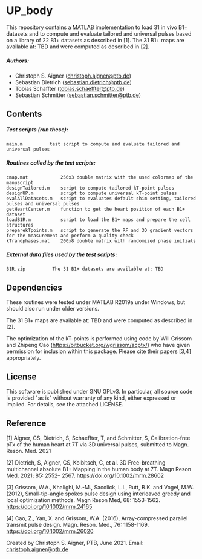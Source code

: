 # UP_body

This repository contains a MATLAB implementation to load 31 in vivo B1+ datasets and to compute and evaluate tailored and universal pulses based on a library of 22 B1+ datasets as described in [1]. The 31 B1+ maps are available at: TBD and were computed as described in [2].

##### Authors:
- Christoph S. Aigner    (<christoph.aigner@ptb.de>)
- Sebastian Dietrich    (<sebastian.dietrich@ptb.de>)
- Tobias Schäffter  (<tobias.schaeffter@ptb.de>)
- Sebastian Schmitter          (<sebastian.schmitter@ptb.de>)

Contents
--------

##### Test scripts (run these):
    main.m          test script to compute and evaluate tailored and universal pulses

##### Routines called by the test scripts:
    cmap.mat            256x3 double matrix with the used colormap of the manuscript
    designTailored.m    script to compute tailored kT-point pulses
    designUP.m          script to compute universal kT-point pulses
    evalAllDatasets.m   script to evaluates default shim setting, tailored pulses and universal pulses
    getHeartCenter.m    function to get the heart position of each B1+ dataset
    loadB1R.m           script to load the B1+ maps and prepare the cell structures
    preparekTpoints.m   script to generate the RF and 3D gradient vectors for the measurement and perform a quality check
    kTrandphases.mat    200x8 double matrix with randomized phase initials
    
##### External data files used by the test scripts:
    B1R.zip          The 31 B1+ datasets are available at: TBD
    
Dependencies
------------
These routines were tested under MATLAB R2019a under Windows, but should also run under older versions.

The 31 B1+ maps are available at: TBD and were computed as described in [2].

The optimization of the kT-points is performed using code by Will Grissom and Zhipeng Cao (https://bitbucket.org/wgrissom/acptx/) who have given permission for inclusion within this package. Please cite their papers [3,4] appropriately.

License
-------

This software is published under GNU GPLv3. 
In particular, all source code is provided "as is" without warranty of any kind, either expressed or implied. 
For details, see the attached LICENSE.

Reference
---------

[1] Aigner, CS, Dietrich, S, Schaeffter, T, and Schmitter, S, Calibration-free pTx of the human heart at 7T via 3D universal pulses, submitted to Magn. Reson. Med. 2021

[2] Dietrich, S, Aigner, CS, Kolbitsch, C, et al. 3D Free-breathing multichannel absolute B1+ Mapping in the human body at 7T. Magn Reson Med. 2021; 85: 2552– 2567. https://doi.org/10.1002/mrm.28602

[3] Grissom, W.A., Khalighi, M.-M., Sacolick, L.I., Rutt, B.K. and Vogel, M.W. (2012), Small-tip-angle spokes pulse design using interleaved greedy and local optimization methods. Magn Reson Med, 68: 1553-1562. https://doi.org/10.1002/mrm.24165

[4] Cao, Z., Yan, X. and Grissom, W.A. (2016), Array-compressed parallel transmit pulse design. Magn. Reson. Med., 76: 1158-1169. https://doi.org/10.1002/mrm.26020

Created by Christoph S. Aigner, PTB, June 2021.
Email: christoph.aigner@ptb.de

